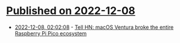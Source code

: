 # [Published on 2022-12-08](index.md)

* [2022-12-08, 02:02:08](https://news.ycombinator.com/item?id=33903147) - [Tell HN: macOS Ventura broke the entire Raspberry Pi Pico ecosystem](https://news.ycombinator.com/item?id=33903147)
